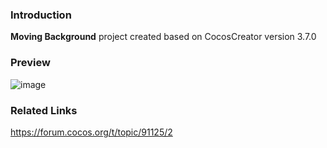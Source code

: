 ### Introduction
**Moving Background** project created based on CocosCreator version 3.7.0

### Preview
![image](../../../gif/202206/2022062701.gif)

### Related Links
https://forum.cocos.org/t/topic/91125/2